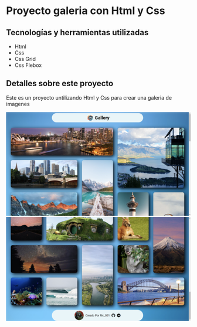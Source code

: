 # Proyecto galeria con Html y Css

## Tecnologías y herramientas utilizadas 
- Html
- Css 
- Css Grid
- Css Flebox

## Detalles sobre este proyecto
Este es un proyecto untilizando Html y Css para crear una galeria de imagenes

![Imagen del Proyecto Game Boy](/capture1-project-gallery.png)
![Imagen del Proyecto  Game Boy](/capture2-project-gallery.png)